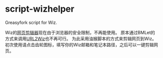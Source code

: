 # script-wizhelper
Greasyfork script for Wiz.

Wiz的[网页剪辑器](http://www.wiz.cn/downloads-webclipper.html)现在由于浏览器的安全限制，不再能使用。
原本通过BMLet的方式来调用[URL2Wiz](http://note.wiz.cn/url2wiz)也不再可行。
为此采用油猴脚本的方式来剪辑网页到Wiz。
初次使用请点击齿轮图标，填写你的Wiz邮箱和笔记本路径，之后可以一键剪辑网页。
